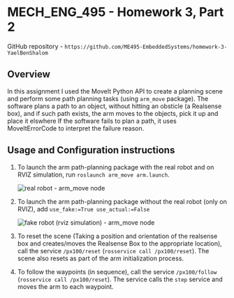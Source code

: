 # MECH_ENG_495 - Homework 3, Part 2
GitHub repository - `https://github.com/ME495-EmbeddedSystems/homework-3-YaelBenShalom`


## Overview

In this assignment I used the MoveIt Python API to create a planning scene and perform some path planning tasks (using `arm_move` package).
The software plans a path to an object, without hitting an obsticle (a Realsense box), and if such path exists, the arm moves to the objects, pick it up and place it elswhere
If the software fails to plan a path, it uses MoveItErrorCode to interpret the failure reason.

## Usage and Configuration instructions

1. To launch the arm path-planning package with the real robot and on RVIZ simulation, run `roslaunch arm_move arm.launch`.

    ![real robot - arm_move node](https://github.com/ME495-EmbeddedSystems/homework-3-YaelBenShalom/blob/master/arm_move/GIFs/arm_move.gif)

2. To launch the arm path-planning package without the real robot (only on RVIZ), add `use_fake:=True use_actual:=False`

    ![fake robot (rviz simulation) - arm_move node](https://github.com/ME495-EmbeddedSystems/homework-3-YaelBenShalom/blob/master/arm_move/GIFs/arm_move_rviz.gif)

3. To reset the scene (Taking a position and orientation of the realsense box and creates/moves the Realsense Box to the appropriate location), call the service `/px100/reset` (`rosservice call /px100/reset`).
The scene also resets as part of the arm initialization process. 

4. To follow the waypoints (in sequence), call the service `/px100/follow` (`rosservice call /px100/reset`).
The service calls the `step` service and moves the arm to each waypoint. 
